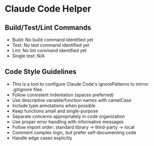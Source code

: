 # Claude Code Helper

## Build/Test/Lint Commands
- Build: No build command identified yet
- Test: No test command identified yet 
- Lint: No lint command identified yet
- Single test: N/A

## Code Style Guidelines
- This is a tool to configure Claude Code's ignorePatterns to mirror .gitignore files
- Follow consistent indentation (spaces preferred)
- Use descriptive variable/function names with camelCase
- Include type annotations when possible
- Keep functions small and single-purpose
- Separate concerns appropriately in code organization
- Use proper error handling with informative messages
- Follow import order: standard library → third-party → local
- Comment complex logic, but prefer self-documenting code
- Handle edge cases explicitly